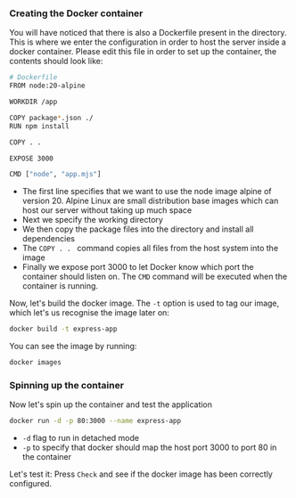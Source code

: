 ### Creating the Docker container
You will have noticed that there is also a Dockerfile present in the directory. This is where we enter the configuration in order to host the server inside a docker container. Please edit this file in order to set up the container, the contents should look like:
```bash
# Dockerfile
FROM node:20-alpine

WORKDIR /app

COPY package*.json ./
RUN npm install

COPY . .

EXPOSE 3000

CMD ["node", "app.mjs"]
```
- The first line specifies that we want to use the node image alpine of version 20. Alpine Linux are small distribution base images which can host our server without taking up much space
- Next we specify the working directory
- We then copy the package files into the directory and install all dependencies
- The `COPY . . ` command copies all files from the host system into the image
- Finally we expose port 3000 to let Docker know which port the container should listen on. The `CMD` command will be executed when the container is running.

Now, let's build the docker image. The `-t` option is used to tag our image, which let's us recognise the image later on:
```bash
docker build -t express-app
```
You can see the image by running:
```bash
docker images
```

### Spinning up the container
Now let's spin up the container and test the application
```bash
docker run -d -p 80:3000 --name express-app
```
- `-d` flag to run in detached mode
- `-p` to specify that docker should map the host port 3000 to port 80 in the container

Let's test it: Press `Check` and see if the docker image has been correctly configured.